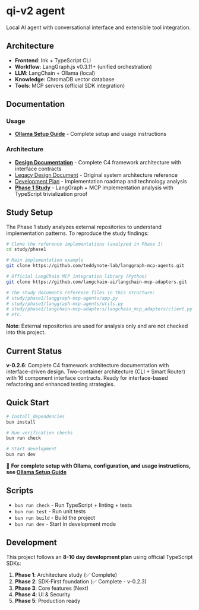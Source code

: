 # qi-v2 agent

Local AI agent with conversational interface and extensible tool integration.

## Architecture

- **Frontend**: Ink + TypeScript CLI
- **Workflow**: LangGraph.js v0.3.11+ (unified orchestration)
- **LLM**: LangChain + Ollama (local)
- **Knowledge**: ChromaDB vector database
- **Tools**: MCP servers (official SDK integration)

## Documentation

### Usage
- **[Ollama Setup Guide](docs/usage/ollama-setup.md)** - Complete setup and usage instructions

### Architecture
- **[Design Documentation](docs/design/README.md)** - Complete C4 framework architecture with interface contracts
- [Legacy Design Document](docs/architecture/design.md) - Original system architecture reference
- [Development Plan](docs/plan/plan.study.md) - Implementation roadmap and technology analysis
- **[Phase 1 Study](docs/study/phase1/README.md)** - LangGraph + MCP implementation analysis with TypeScript trivialization proof

## Study Setup

The Phase 1 study analyzes external repositories to understand implementation patterns. To reproduce the study findings:

```bash
# Clone the reference implementations (analyzed in Phase 1)
cd study/phase1

# Main implementation example
git clone https://github.com/teddynote-lab/langgraph-mcp-agents.git

# Official LangChain MCP integration library (Python)
git clone https://github.com/langchain-ai/langchain-mcp-adapters.git

# The study documents reference files in this structure:
# study/phase1/langgraph-mcp-agents/app.py
# study/phase1/langgraph-mcp-agents/utils.py  
# study/phase1/langchain-mcp-adapters/langchain_mcp_adapters/client.py
# etc.
```

**Note**: External repositories are used for analysis only and are not checked into this project.

## Current Status

**v-0.2.6**: Complete C4 framework architecture documentation with interface-driven design. Two-container architecture (CLI + Smart Router) with 16 component interface contracts. Ready for interface-based refactoring and enhanced testing strategies.

## Quick Start

```bash
# Install dependencies
bun install

# Run verification checks
bun run check

# Start development
bun run dev
```

📖 **For complete setup with Ollama, configuration, and usage instructions, see [Ollama Setup Guide](docs/usage/ollama-setup.md)**

## Scripts

- `bun run check` - Run TypeScript + linting + tests
- `bun run test` - Run unit tests
- `bun run build` - Build the project
- `bun run dev` - Start in development mode

## Development

This project follows an **8-10 day development plan** using official TypeScript SDKs:
1. **Phase 1**: Architecture study (✅ Complete)
2. **Phase 2**: SDK-First foundation (✅ Complete - v-0.2.3)
3. **Phase 3**: Core features (Next)
4. **Phase 4**: UI & Security 
5. **Phase 5**: Production ready